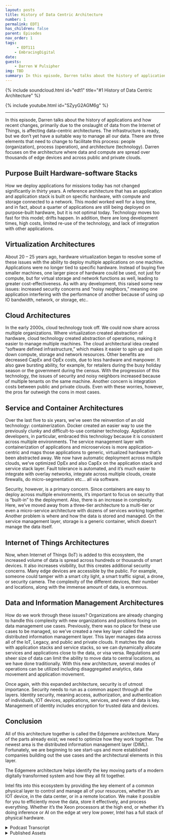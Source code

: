 ```yaml
---
layout: posts
title: History of Data Centric Architecture
number: 1
permalink: EDT1
has_children: false
parent: Episodes
nav_order: 1
tags:
     - EDT111
    - EmbracingDigital
date: 
guests:
    - Darren W Pulsipher
img: TBD
summary: In this episode, Darren talks about the history of applications and how recent changes, primarily due to the onslaught of data from the Internet of Things, is affecting data-centric architectures. The infrastructure is ready, but we don%92t yet have a suitable way to manage all our data. There are three elements that need to change to facilitate this process: people (organization), process (operation), and architecture (technology). Darren focuses on the architecture where data and compute are spread over thousands of edge devices and across public and private clouds.
---
```


{% include soundcloud.html id="edt1" title="#1 History of Data Centric Architecture" %}

{% include youtube.html id="SZyyG2AGM6g" %}

---

In this episode, Darren talks about the history of applications and how recent changes, primarily due to the onslaught
of data from the Internet of Things, is affecting data-centric architectures. The infrastructure is ready, but we don’t
yet have a suitable way to manage all our data. There are three elements that need to change to facilitate this process:
people (organization), process (operation), and architecture (technology). Darren focuses on the architecture where data
and compute are spread over thousands of edge devices and across public and private clouds.

## Purpose Built Hardware-software Stacks

How we deploy applications for missions today has not changed significantly in thirty years. A reference architecture
that has an application and application stack is built on specific hardware, with compute and storage connected to a
network. This model worked well for a long time, and in fact, about a quarter of applications are still being deployed
on purpose-built hardware, but it is not optimal today. Technology moves too fast for this model; drifts happen. In
addition, there are long development times, high costs, limited re-use of the technology, and lack of integration with
other applications.

## Virtualization Architectures

About 20 – 25 years ago, hardware virtualization began to resolve some of these issues with the ability to deploy
multiple applications on one machine. Applications were no longer tied to specific hardware. Instead of buying five
smaller machines, one larger piece of hardware could be used, not just for compute, but for virtual storage and network
functions as well, leading to greater cost-effectiveness. As with any development, this raised some new issues:
increased security concerns and “noisy neighbors,” meaning one application interfering with the performance of another
because of using up IO bandwidth, network, or storage, etc..

## Cloud Architectures

In the early 2000s, cloud technology took off. We could now share across multiple organizations. Where virtualization
created abstraction of hardware, cloud technology created abstraction of operations, making it easier to manage multiple
machines. The cloud architectural idea created “software defined infrastructure,” which makes it easier to spin up and
spin down compute, storage and network resources. Other benefits are decreased CapEx and OpEx costs, due to less
hardware and manpower. It also gave bursting ability, for example, for retailers during the busy holiday season or the
government during the census. With the progression of this technology, the issues of security and noisy neighbors
increased because of multiple tenants on the same machine. Another concern is integration costs between public and
private clouds. Even with these worries, however, the pros far outweigh the cons in most cases.

## Service and Container Architectures

Over the last five to six years, we’ve seen the reinvention of an old technology: containerization. Docker created an
easier way to use the previously clunky and difficult-to-use container technology. Application developers, in
particular, embraced this technology because it is consistent across multiple environments. The service management layer
with containerization of applications and microservices is more application-centric and maps those applications to
generic, virtualized hardware that’s been abstracted away. We now have automatic deployment across multiple clouds,
we’ve optimized OpEx and also CapEx on the application stack and service stack layer. Fault tolerance is automated, and
it’s much easier to integrate with overlay networks, integrate across multiple clouds, create firewalls, do
micro-segmentation etc… all via software.

Security, however, is a primary concern. Since containers are easy to deploy across multiple environments, it’s
important to focus on security that is “built-in” to the deployment. Also, there is an increase in complexity. Here,
we’ve moved away from a three-tier architecture to a multi-tier or even a micro-service architecture with dozens of
services working together. Another problem is where and how the data is stored and managed. On the service management
layer, storage is a generic container, which doesn’t manage the data itself.

## Internet of Things Architectures

Now, when Internet of Things (IoT) is added to this ecosystem, the increased volume of data is spread across hundreds or
thousands of smart devices. It also increases visibility, but this creates additional security concerns. Many edge
devices are accessible by the public. For example, someone could tamper with a smart city light, a smart traffic signal,
a drone, or security camera. The complexity of the different devices, their number and locations, along with the immense
amount of data, is enormous.

## Data and Information Management Architectures

How do we work through these issues? Organizations are already changing to handle this complexity with new organizations
and positions foxing on data management use cases. Previously, there was no place for these use cases to be managed, so
we’ve created a new key layer called the distributed information management layer. This layer manages data across all of
the IoT, Legacy, and public and private clouds. It matches the data with application stacks and service stacks, so we
can dynamically allocate services and applications close to the data, or visa versa. Regulations and sheer size of data
can limit the ability to move data to central locations, as we have done traditionally. With this new architecture,
several modes of operations can be utilized including disaggregated analytics, data movement and application movement.

Once again, with this expanded architecture, security is of utmost importance. Security needs to run as a common aspect
through all the layers. Identity security, meaning access, authorization, and authentication of individuals, IOT
devices, applications, services, and even of data is key. Management of identity includes encryption for trusted data
and devices.

## Conclusion

All of this architecture together is called the Edgemere architecture. Many of the parts already exist; we need to
optimize how they work together. The newest area is the distributed information management layer (DIML). Fortunately, we
are beginning to see start-ups and more established companies building out the use cases and the architectural elements
in this layer.

The Edgemere architecture helps identify the key moving parts of a modern digitally transformed system and how they all
fit together.

Intel fits into this ecosystem by providing the key element of a common physical layer to control and manage all of your
resources, whether it’s an IOT device, in the data center, or in a remote location. We make it possible for you to
efficiently move the data, store it effectively, and process everything. Whether it’s the Xeon processors at the high
end, or whether it’s doing inference or AI on the edge at very low power, Intel has a full stack of physical hardware.



<details>
<summary> Podcast Transcript </summary>


</details>

<details>
<summary> Published Assets </summary>


</details>
